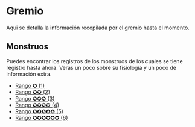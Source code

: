 <link rel="stylesheet" href="../../base.css">

# Gremio

Aqui se detalla la información recopilada por el gremio hasta el momento.

## Monstruos

Puedes encontrar los registros de los monstruos de los cuales se tiene registro hasta ahora.
Veras un poco sobre su fisiología y un poco de información extra.

- [Rango ✪ (1)](Rango%201/Rango%201.html)
- [Rango ✪✪ (2)](Rango%202/Rango%202.html)
- [Rango ✪✪✪ (3)](Rango%203/Rango%203.html)
- [Rango ✪✪✪✪ (4)](Rango%204/Rango%204.html)
- [Rango ✪✪✪✪✪ (5)](Rango%205/Rango%205.html)
- [Rango ✪✪✪✪✪✪ (6)](Rango%206/Rango%206.html)

